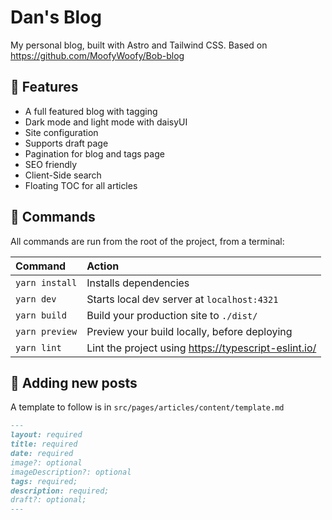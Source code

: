 # Dan's Blog

My personal blog, built with Astro and Tailwind CSS. Based on <https://github.com/MoofyWoofy/Bob-blog>


## :dizzy: Features

- A full featured blog with tagging
- Dark mode and light mode with daisyUI
- Site configuration
- Supports draft page
- Pagination for blog and tags page
- SEO friendly
- Client-Side search
- Floating TOC for all articles

## 🧞 Commands

All commands are run from the root of the project, from a terminal:

| Command        | Action                                                 |
| :------------- | :----------------------------------------------------- |
| `yarn install` | Installs dependencies                                  |
| `yarn dev`     | Starts local dev server at `localhost:4321`            |
| `yarn build`   | Build your production site to `./dist/`                |
| `yarn preview` | Preview your build locally, before deploying           |
| `yarn lint`    | Lint the project using <https://typescript-eslint.io/> |


## :rocket: Adding new posts
A template to follow is in `src/pages/articles/content/template.md`
```markdown
---
layout: required
title: required
date: required
image?: optional
imageDescription?: optional
tags: required;
description: required;
draft?: optional;
---
```

